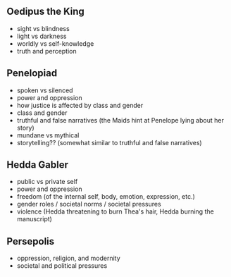 ## Oedipus the King
- sight vs blindness
- light vs darkness
- worldly vs self-knowledge
- truth and perception

## Penelopiad
- spoken vs silenced
- power and oppression
- how justice is affected by class and gender
- class and gender
- truthful and false narratives (the Maids hint at Penelope lying about her story)
- mundane vs mythical
- storytelling?? (somewhat similar to truthful and false narratives)

## Hedda Gabler
- public vs private self  
- power and oppression  
- freedom (of the internal self, body, emotion, expression, etc.)  
- gender roles / societal norms / societal pressures  
- violence (Hedda threatening to burn Thea's hair, Hedda burning the manuscript)  

## Persepolis
- oppression, religion, and modernity  
- societal and political pressures  
